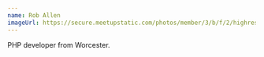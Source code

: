 ```yaml
---
name: Rob Allen
imageUrl: https://secure.meetupstatic.com/photos/member/3/b/f/2/highres_312615346.jpeg
---
```


PHP developer from Worcester.
